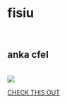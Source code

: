
<html>
  <head>
    
  </head>
  <body>
    <h1>fisiu</h1> <br>
    <h2>anka cfel</h2> <br>
    <img src="fis.jpg">
    <p><a href="https://www.youtube.com/watch?v=dQw4w9WgXcQ" class="download-link" >CHECK THIS OUT</a></p>
    
  </body>
</html>
